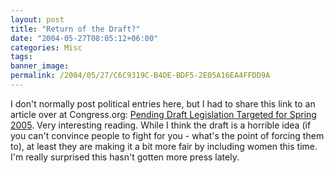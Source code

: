 ```yaml
---
layout: post
title: "Return of the Draft?"
date: "2004-05-27T08:05:12+06:00"
categories: Misc 
tags: 
banner_image: 
permalink: /2004/05/27/C6C9319C-B4DE-BDF5-2E05A16EA4FFDD9A
---
```


I don't normally post political entries here, but I had to share this link to an article over at Congress.org: <a href="http://www.congress.org/congressorg/issues/alert/?alertid=5834001&content_dir=ua_congressorg">Pending Draft Legislation Targeted for Spring 2005</a>. Very interesting reading. While I think the draft is a horrible idea (if you can't convince people to fight for you - what's the point of forcing them to), at least they are making it a bit more fair by including women this time. I'm really surprised this hasn't gotten more press lately.
